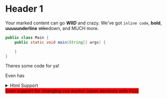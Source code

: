 # Header 1
Your marked content can go ***WIlD*** and crazy. We've got `inline code`, **bold**, __uuuuunderline__ ~~stike~~down, and MUCH more.
```java
public class Main {
    public static void main(String[] args) {

    }
}
```
Theres some code for ya!

Even has
<details>
<summary>Html Support</summary>
With all kinds of tags, and it's safe!
JavaScript is <b>REMOVED</b>
</details>
<span id="some-css">Even support for changing css works! (open devtools with <kbd>F12</kbd>)</span>
<style>
    #some-css {
        background-color: red;
    }
</style>